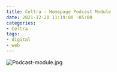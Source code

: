 ```yaml
---
title: Celtra - Homepage Podcast Module
date: 2021-12-20 11:19:00 -05:00
categories:
- Celtra
tags:
- digital
- web
---
```


![Podcast-module.jpg](/uploads/Podcast-module.jpg)